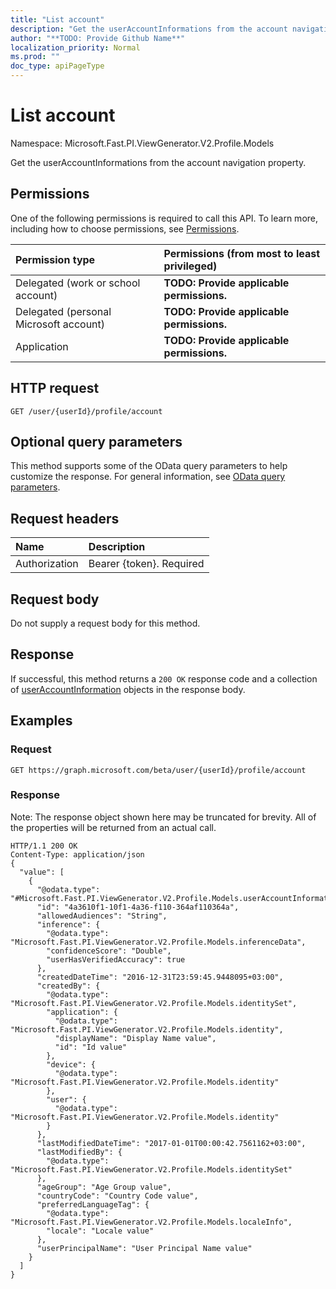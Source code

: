 ```yaml
---
title: "List account"
description: "Get the userAccountInformations from the account navigation property."
author: "**TODO: Provide Github Name**"
localization_priority: Normal
ms.prod: ""
doc_type: apiPageType
---
```


# List account

Namespace: Microsoft.Fast.PI.ViewGenerator.V2.Profile.Models

Get the userAccountInformations from the account navigation property.

## Permissions
One of the following permissions is required to call this API. To learn more, including how to choose permissions, see [Permissions](/concepts/permissions-reference.md).

|Permission type|Permissions (from most to least privileged)|
|:---|:---|
|Delegated (work or school account)|**TODO: Provide applicable permissions.**|
|Delegated (personal Microsoft account)|**TODO: Provide applicable permissions.**|
|Application|**TODO: Provide applicable permissions.**|

## HTTP request
<!-- {
  "blockType": "ignored"
}
-->
``` http
GET /user/{userId}/profile/account
```

## Optional query parameters
This method supports some of the OData query parameters to help customize the response. For general information, see [OData query parameters](/graph/query-parameters).

## Request headers
|Name|Description|
|:---|:---|
|Authorization|Bearer {token}. Required|

## Request body
Do not supply a request body for this method.

## Response
If successful, this method returns a `200 OK` response code and a collection of [userAccountInformation](../resources/useraccountinformation.md) objects in the response body.

## Examples

### Request
<!-- {
  "blockType": "request",
  "name": "get_useraccountinformation"
}
-->
``` http
GET https://graph.microsoft.com/beta/user/{userId}/profile/account
```

### Response
Note: The response object shown here may be truncated for brevity. All of the properties will be returned from an actual call.
<!-- {
  "blockType": "response",
  "truncated": true,
  "@odata.type": "collection(microsoft.fast.pi.viewgenerator.v2.profile.models.useraccountinformation)"
}
-->
``` http
HTTP/1.1 200 OK
Content-Type: application/json
{
  "value": [
    {
      "@odata.type": "#Microsoft.Fast.PI.ViewGenerator.V2.Profile.Models.userAccountInformation",
      "id": "4a3610f1-10f1-4a36-f110-364af110364a",
      "allowedAudiences": "String",
      "inference": {
        "@odata.type": "Microsoft.Fast.PI.ViewGenerator.V2.Profile.Models.inferenceData",
        "confidenceScore": "Double",
        "userHasVerifiedAccuracy": true
      },
      "createdDateTime": "2016-12-31T23:59:45.9448095+03:00",
      "createdBy": {
        "@odata.type": "Microsoft.Fast.PI.ViewGenerator.V2.Profile.Models.identitySet",
        "application": {
          "@odata.type": "Microsoft.Fast.PI.ViewGenerator.V2.Profile.Models.identity",
          "displayName": "Display Name value",
          "id": "Id value"
        },
        "device": {
          "@odata.type": "Microsoft.Fast.PI.ViewGenerator.V2.Profile.Models.identity"
        },
        "user": {
          "@odata.type": "Microsoft.Fast.PI.ViewGenerator.V2.Profile.Models.identity"
        }
      },
      "lastModifiedDateTime": "2017-01-01T00:00:42.7561162+03:00",
      "lastModifiedBy": {
        "@odata.type": "Microsoft.Fast.PI.ViewGenerator.V2.Profile.Models.identitySet"
      },
      "ageGroup": "Age Group value",
      "countryCode": "Country Code value",
      "preferredLanguageTag": {
        "@odata.type": "Microsoft.Fast.PI.ViewGenerator.V2.Profile.Models.localeInfo",
        "locale": "Locale value"
      },
      "userPrincipalName": "User Principal Name value"
    }
  ]
}
```

